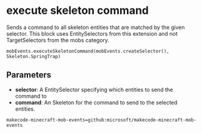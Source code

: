 # execute skeleton command

Sends a command to all skeleton entities that are matched by the given selector. This
block uses EntitySelectors from this extension and not TargetSelectors from the mobs
category.

```sig
mobEvents.executeSkeletonCommand(mobEvents.createSelector(), Skeleton.SpringTrap)
```

## Parameters

* **selector**: A EntitySelector specifying which entities to send the command to
* **command**: An Skeleton for the command to send to the selected entities.

```package
makecode-minecraft-mob-events=github:microsoft/makecode-minecraft-mob-events
```
